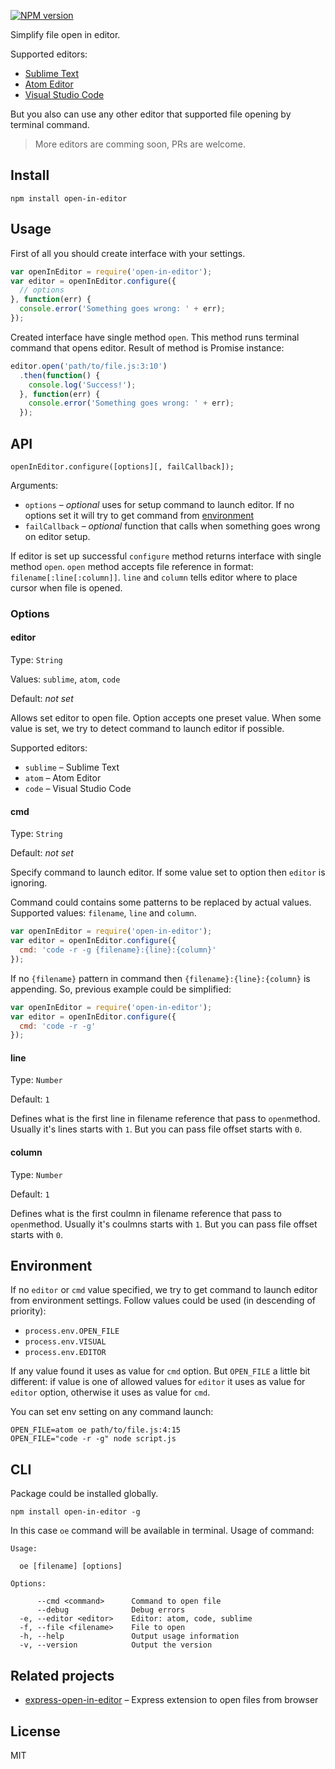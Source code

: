 [![NPM version](https://img.shields.io/npm/v/open-in-editor.svg)](https://www.npmjs.com/package/open-in-editor)

Simplify file open in editor.

Supported editors:

- [Sublime Text](http://www.sublimetext.com/)
- [Atom Editor](https://atom.io/)
- [Visual Studio Code](https://code.visualstudio.com/)

But you also can use any other editor that supported file opening by terminal command.

> More editors are comming soon, PRs are welcome.

## Install

```
npm install open-in-editor
```

## Usage

First of all you should create interface with your settings.

```js
var openInEditor = require('open-in-editor');
var editor = openInEditor.configure({
  // options
}, function(err) {
  console.error('Something goes wrong: ' + err);
});
```

Created interface have single method `open`. This method runs terminal command that opens editor. Result of method is Promise instance:

```js
editor.open('path/to/file.js:3:10')
  .then(function() {
    console.log('Success!');
  }, function(err) {
    console.error('Something goes wrong: ' + err);
  });
```

## API

```
openInEditor.configure([options][, failCallback]);
```

Arguments:

- `options` – *optional* uses for setup command to launch editor. If no options set it will try to get command from [environment](#Environment)
- `failCallback` – *optional* function that calls when something goes wrong on editor setup.

If editor is set up successful `configure` method returns interface with single method `open`. `open` method accepts file reference in format: `filename[:line[:column]]`. `line` and `column` tells editor where to place cursor when file is opened.

### Options

#### editor

Type: `String`

Values: `sublime`, `atom`, `code`

Default: *not set*

Allows set editor to open file. Option accepts one preset value. When some value is set, we try to detect command to launch editor if possible.

Supported editors:

- `sublime` – Sublime Text
- `atom` – Atom Editor
- `code` – Visual Studio Code

#### cmd

Type: `String`

Default: *not set*

Specify command to launch editor. If some value set to option then `editor` is ignoring.

Command could contains some patterns to be replaced by actual values. Supported values: `filename`, `line` and `column`.

```js
var openInEditor = require('open-in-editor');
var editor = openInEditor.configure({
  cmd: 'code -r -g {filename}:{line}:{column}'
});
```

If no `{filename}` pattern in command then `{filename}:{line}:{column}` is appending. So, previous example could be simplified:

```js
var openInEditor = require('open-in-editor');
var editor = openInEditor.configure({
  cmd: 'code -r -g'
});
```

#### line

Type: `Number`

Default: `1`

Defines what is the first line in filename reference that pass to `open`method. Usually it's lines starts with `1`. But you can pass file offset starts with `0`.

#### column

Type: `Number`

Default: `1`

Defines what is the first coulmn in filename reference that pass to `open`method. Usually it's coulmns starts with `1`. But you can pass file offset starts with `0`.

## Environment

If no `editor` or `cmd` value specified, we try to get command to launch editor from environment settings. Follow values could be used (in descending of priority):

- `process.env.OPEN_FILE`
- `process.env.VISUAL`
- `process.env.EDITOR`

If any value found it uses as value for `cmd` option. But `OPEN_FILE` a little bit different: if value is one of allowed values for `editor` it uses as value for `editor` option, otherwise it uses as value for `cmd`.

You can set env setting on any command launch:

```
OPEN_FILE=atom oe path/to/file.js:4:15
OPEN_FILE="code -r -g" node script.js
```

## CLI

Package could be installed globally.

```
npm install open-in-editor -g
```

In this case `oe` command will be available in terminal. Usage of command:

```
Usage:

  oe [filename] [options]

Options:

      --cmd <command>      Command to open file
      --debug              Debug errors
  -e, --editor <editor>    Editor: atom, code, sublime
  -f, --file <filename>    File to open
  -h, --help               Output usage information
  -v, --version            Output the version
```

## Related projects

- [express-open-in-editor](https://github.com/lahmatiy/express-open-in-editor) – Express extension to open files from browser

## License

MIT
